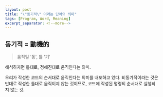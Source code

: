 ```yaml
---
layout: post
title: "\"동기적\" 이라는 단어의 의미"
tags: [Program, Word, Meaning]
excerpt_separator: <!--more-->
---
```


## 동기적 = 動機的

> 움직일 '동', 틀 '기'

해석하자면 틀대로, 정해진대로 움직인다는 의미. 

우리가 작성한 코드의 순서대로 움직인다는 의미를 내포하고 있다. 비동기적이라는 것은 반대로 작성한 틀대로 움직이지 않는 것이므로, 코드에 작성된 명령의 순서대로 실행되지 않는 것.